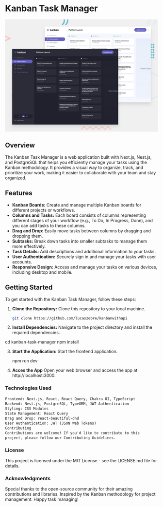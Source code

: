 # Kanban Task Manager

![App Screenshot](/public/assets/Kanban.jpg)

## Overview

The Kanban Task Manager is a web application built with Next.js, Nest.js, and PostgreSQL that helps you efficiently manage your tasks using the Kanban methodology. It provides a visual way to organize, track, and prioritize your work, making it easier to collaborate with your team and stay organized.

## Features

- **Kanban Boards:** Create and manage multiple Kanban boards for different projects or workflows.
- **Columns and Tasks:** Each board consists of columns representing different stages of your workflow (e.g., To Do, In Progress, Done), and you can add tasks to these columns.
- **Drag and Drop:** Easily move tasks between columns by dragging and dropping them.
- **Subtasks:** Break down tasks into smaller subtasks to manage them more effectively.
- **Task Details:** Add descriptions and additional information to your tasks.
- **User Authentication:** Securely sign in and manage your tasks with user accounts.
- **Responsive Design:** Access and manage your tasks on various devices, including desktop and mobile.

## Getting Started

To get started with the Kanban Task Manager, follow these steps:

1. **Clone the Repository:** Clone this repository to your local machine.

   ```bash
   git clone https://github.com/lucaszebre/kanbanwithapi
   
2.  **Install Dependencies:** Navigate to the project directory and install the required dependencies.


   cd kanban-task-manager
    npm install

3. **Start the Application:** Start the frontend application.

    npm run dev

4. **Acces the App** Open your web browser and access the app at http://localhost:3000.

### Technologies Used

    Frontend: Next.js, React, React Query, Chakra UI, TypeScript
    Backend: Nest.js, PostgreSQL, TypeORM, JWT Authentication
    Styling: CSS Modules
    State Management: React Query
    Drag and Drop: react-beautiful-dnd
    User Authentication: JWT (JSON Web Tokens)
    Contributing
    Contributions are welcome! If you'd like to contribute to this project, please follow our Contributing Guidelines.

### License
This project is licensed under the MIT License - see the LICENSE.md file for details.

### Acknowledgments
Special thanks to the open-source community for their amazing contributions and libraries.
Inspired by the Kanban methodology for project management.
Happy task managing!

